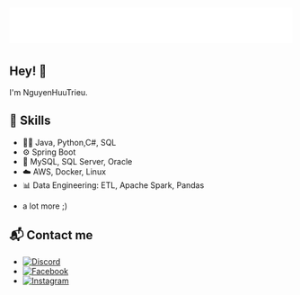 <h1 align="center">
  <img src="https://raw.githubusercontent.com/trieunguyenhuu/trieunguyenhuu/4d815736de05bfcefca1cb4b75a7f7bae356d611/nguyen_huu_trieu.svg" alt="Nguyen Huu Trieu" />
</h1>

## Hey! 👋
I'm NguyenHuuTrieu.

## 🚀 Skills    
- 👨‍💻 Java, Python,C#, SQL
- ⚙️ Spring Boot
- 💽 MySQL, SQL Server, Oracle
- ☁️ AWS, Docker, Linux
- 📊 Data Engineering: ETL, Apache Spark, Pandas
+ a lot more ;)

## 📬 Contact me
- [![Discord](https://img.shields.io/badge/Discord-7289DA?style=for-the-badge&logo=discord&logoColor=white)](https://discord.com/users/trieu_nguyenhuu)
- [![Facebook](https://img.shields.io/badge/Facebook-1877F2?style=for-the-badge&logo=facebook&logoColor=white)](https://www.facebook.com/NgHuuTrieu45) 
- [![Instagram](https://img.shields.io/badge/Instagram-E4405F?style=for-the-badge&logo=instagram&logoColor=white)](https://www.instagram.com/trieu_nguyenhuu/)
